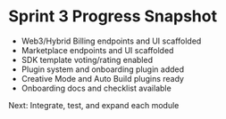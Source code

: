# Sprint 3 Progress Snapshot

- Web3/Hybrid Billing endpoints and UI scaffolded
- Marketplace endpoints and UI scaffolded
- SDK template voting/rating enabled
- Plugin system and onboarding plugin added
- Creative Mode and Auto Build plugins ready
- Onboarding docs and checklist available

Next: Integrate, test, and expand each module
